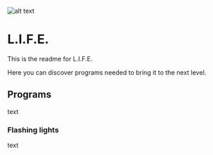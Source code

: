 ![alt text](http://itsthe.life/wp-content/uploads/2017/04/minimal-life.jpg "Artwork L.I.F.E.")

# L.I.F.E.

This is the readme for L.I.F.E.

Here you can discover programs needed to bring it to the next level.


## Programs

text

### Flashing lights

text
